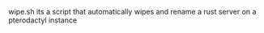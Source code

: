 wipe.sh
  its a script that automatically wipes and rename a rust server on a pterodactyl instance  

